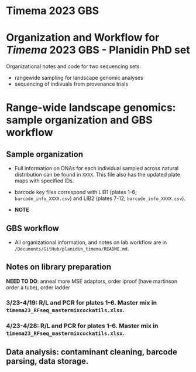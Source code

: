 # Timema 2023 GBS
# Organization and Workflow for *Timema* 2023 GBS - Planidin PhD set 
Organizational notes and code for two sequencing sets:
- rangewide sampling for landscape genomic analyses
- sequencing of indivuals from provenance trials

# Range-wide landscape genomics: sample organization and GBS workflow 

## Sample organization
- Full information on DNAs for each individual sampled across natural distribution can be found in `XXXX`. This file also has the updated plate maps with specified IDs.

- barcode key files correspond with LIB1 (plates 1-6; `barcode_info_XXXX.csv`) and LIB2 (plates 7-12; `barcode_info_XXXX.csv`).

- **NOTE** 

## GBS workflow

- All organizational information, and notes on lab workflow are in `/Documents/GitHub/planidin_timema/README.md`.

## Notes on library preparation

**NEED TO DO**: anneal more MSE adaptors, order iproof (have martinson order a tube), order ladder

### 3/23-4/19: R/L and PCR for plates 1-6. Master mix in `timema23_RFseq_mastermixcockatils.xlsx`.

### 4/23-4/28: R/L and PCR for plates 1-6. Master mix in `timema23_RFseq_mastermixcockatils.xlsx`.

## Data analysis: contaminant cleaning, barcode parsing, data storage.